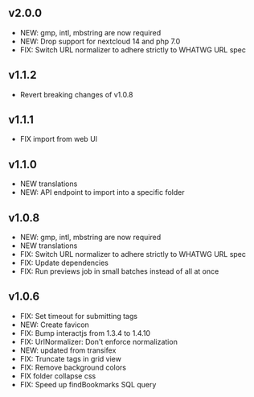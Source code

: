 ## v2.0.0
- NEW: gmp, intl, mbstring are now required
- NEW: Drop support for nextcloud 14 and php 7.0
- FIX: Switch URL normalizer to adhere strictly to WHATWG URL spec

## v1.1.2
- Revert breaking changes of v1.0.8

## v1.1.1
- FIX import from web UI

## v1.1.0
- NEW translations
- NEW: API endpoint to import into a specific folder

## v1.0.8

- NEW: gmp, intl, mbstring are now required
- NEW translations
- FIX: Switch URL normalizer to adhere strictly to WHATWG URL spec
- FIX: Update dependencies
- FIX: Run previews job in small batches instead of all at once

## v1.0.6

- FIX: Set timeout for submitting tags
- NEW: Create favicon
- FIX: Bump interactjs from 1.3.4 to 1.4.10
- FIX: UrlNormalizer: Don't enforce normalization
- NEW: updated from transifex
- FIX: Truncate tags in grid view
- FIX: Remove background colors
- FIX folder collapse css
- FIX: Speed up findBookmarks SQL query
